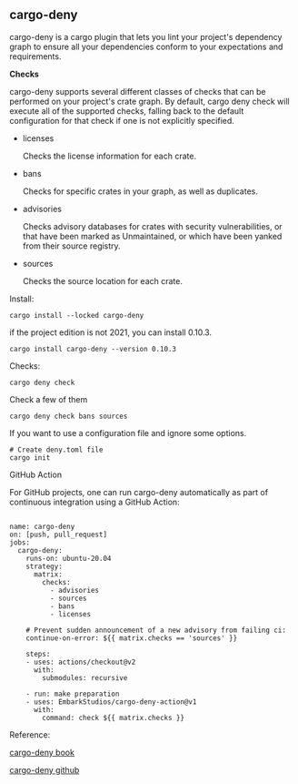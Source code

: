 ## cargo-deny

cargo-deny is a cargo plugin that lets you lint your project's 
dependency graph to ensure all your dependencies conform to 
your expectations and requirements.

**Checks**

cargo-deny supports several different classes of checks that 
can be performed on your project's crate graph. By default, 
cargo deny check will execute all of the supported checks, 
falling back to the default configuration for that check 
if one is not explicitly specified.

- licenses

    Checks the license information for each crate.

- bans

    Checks for specific crates in your graph, as well as duplicates.

- advisories

    Checks advisory databases for crates with security vulnerabilities, 
or that have been marked as Unmaintained, or which have been yanked from 
their source registry.

- sources

    Checks the source location for each crate.

Install:

`cargo install --locked cargo-deny`

if the project edition is not 2021, you can install 0.10.3.

`cargo install cargo-deny --version 0.10.3`

Checks:

`cargo deny check`

Check a few of them

`cargo deny check bans sources`

If you want to use a configuration file and ignore some options.

```
# Create deny.toml file
cargo init
```

GitHub Action

For GitHub projects, one can run cargo-deny automatically as 
part of continuous integration using a GitHub Action:

```

name: cargo-deny
on: [push, pull_request]
jobs:
  cargo-deny:
    runs-on: ubuntu-20.04
    strategy:
      matrix:
        checks:
          - advisories
          - sources
          - bans
          - licenses

    # Prevent sudden announcement of a new advisory from failing ci:
    continue-on-error: ${{ matrix.checks == 'sources' }}

    steps:
    - uses: actions/checkout@v2
      with:
        submodules: recursive
        
    - run: make preparation
    - uses: EmbarkStudios/cargo-deny-action@v1
      with:
        command: check ${{ matrix.checks }}
```

Reference:

[cargo-deny book](https://embarkstudios.github.io/cargo-deny/index.html)

[cargo-deny github](https://github.com/EmbarkStudios/cargo-deny)